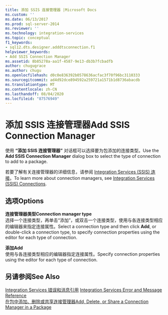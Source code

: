 ```yaml
---
title: 添加 SSIS 连接管理器 |Microsoft Docs
ms.custom: ''
ms.date: 06/13/2017
ms.prod: sql-server-2014
ms.reviewer: ''
ms.technology: integration-services
ms.topic: conceptual
f1_keywords:
- sql12.dts.designer.adddtsconnection.f1
helpviewer_keywords:
- Add SSIS Connection Manager
ms.assetid: 8b85278a-aa1f-4587-9e13-db3b7fcbadfb
author: chugugrace
ms.author: chugu
ms.openlocfilehash: d0c0e836392b0578636acfac3f70f96bc3110333
ms.sourcegitcommit: ad4d92dce894592a259721a1571b1d8736abacdb
ms.translationtype: MT
ms.contentlocale: zh-CN
ms.lasthandoff: 08/04/2020
ms.locfileid: "87576949"
---
```

# <a name="add-ssis-connection-manager"></a><span data-ttu-id="0ba7e-102">添加 SSIS 连接管理器</span><span class="sxs-lookup"><span data-stu-id="0ba7e-102">Add SSIS Connection Manager</span></span>
  <span data-ttu-id="0ba7e-103">使用 **“添加 SSIS 连接管理器”** 对话框可以选择要为包添加的连接类型。</span><span class="sxs-lookup"><span data-stu-id="0ba7e-103">Use the **Add SSIS Connection Manager** dialog box to select the type of connection to add to a package.</span></span>  
  
 <span data-ttu-id="0ba7e-104">若要了解有关连接管理器的详细信息，请参阅 [Integration Services (SSIS) 连接](connection-manager/integration-services-ssis-connections.md)。</span><span class="sxs-lookup"><span data-stu-id="0ba7e-104">To learn more about connection managers, see [Integration Services &#40;SSIS&#41; Connections](connection-manager/integration-services-ssis-connections.md).</span></span>  
  
## <a name="options"></a><span data-ttu-id="0ba7e-105">选项</span><span class="sxs-lookup"><span data-stu-id="0ba7e-105">Options</span></span>  
 <span data-ttu-id="0ba7e-106">**连接管理器类型**</span><span class="sxs-lookup"><span data-stu-id="0ba7e-106">**Connection manager type**</span></span>  
 <span data-ttu-id="0ba7e-107">选择一个连接类型，再单击“添加”，或双击一个连接类型，使用与各连接类型相应的编辑器来指定连接属性。</span><span class="sxs-lookup"><span data-stu-id="0ba7e-107">Select a connection type and then click **Add**, or double-click a connection type, to specify connection properties using the editor for each type of connection.</span></span>  
  
 <span data-ttu-id="0ba7e-108">**添加**</span><span class="sxs-lookup"><span data-stu-id="0ba7e-108">**Add**</span></span>  
 <span data-ttu-id="0ba7e-109">使用与各连接类型相应的编辑器指定连接属性。</span><span class="sxs-lookup"><span data-stu-id="0ba7e-109">Specify connection properties using the editor for each type of connection.</span></span>  
  
## <a name="see-also"></a><span data-ttu-id="0ba7e-110">另请参阅</span><span class="sxs-lookup"><span data-stu-id="0ba7e-110">See Also</span></span>  
 <span data-ttu-id="0ba7e-111">[Integration Services 错误和消息引用](../../2014/integration-services/integration-services-error-and-message-reference.md) </span><span class="sxs-lookup"><span data-stu-id="0ba7e-111">[Integration Services Error and Message Reference](../../2014/integration-services/integration-services-error-and-message-reference.md) </span></span>  
 [<span data-ttu-id="0ba7e-112">在包中添加、删除或共享连接管理器</span><span class="sxs-lookup"><span data-stu-id="0ba7e-112">Add, Delete, or Share a Connection Manager in a Package</span></span>](../../2014/integration-services/add-delete-or-share-a-connection-manager-in-a-package.md)  
  
  
